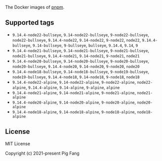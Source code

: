 The Docker images of [pnpm](https://pnpm.io).

## Supported tags

- `9.14.4-node22-bullseye`, `9.14-node22-bullseye`, `9-node22-bullseye`, `node22-bullseye`, `9.14.4-node22`, `9.14-node22`, `9-node22`, `node22`, `9.14.4-bullseye`, `9.14-bullseye`, `9-bullseye`, `bullseye`, `9.14.4`, `9.14`, `9`
- `9.14.4-node21-bullseye`, `9.14-node21-bullseye`, `9-node21-bullseye`, `node21-bullseye`, `9.14.4-node21`, `9.14-node21`, `9-node21`, `node21`
- `9.14.4-node20-bullseye`, `9.14-node20-bullseye`, `9-node20-bullseye`, `node20-bullseye`, `9.14.4-node20`, `9.14-node20`, `9-node20`, `node20`
- `9.14.4-node18-bullseye`, `9.14-node18-bullseye`, `9-node19-bullseye`, `node19-bullseye`, `9.14.4-node18`, `9.14-node18`, `9-node18`, `node18`
- `9.14.4-node22-alpine`, `9.14-node22-alpine`, `9-node22-alpine`, `node22-alpine`, `9.14.4-alpine`, `9.14-alpine`, `9-alpine`, `alpine`
- `9.14.4-node21-alpine`, `9.14-node21-alpine`, `9-node21-alpine`, `node21-alpine`
- `9.14.4-node20-alpine`, `9.14-node20-alpine`, `9-node20-alpine`, `node20-alpine`
- `9.14.4-node18-alpine`, `9.14-node18-alpine`, `9-node18-alpine`, `node18-alpine`

## License

MIT License

Copyright (c) 2021-present Pig Fang
